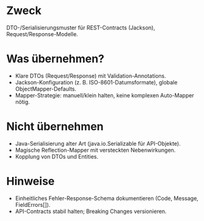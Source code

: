 # Zweck
DTO-/Serialisierungsmuster für REST-Contracts (Jackson), Request/Response-Modelle.

# Was übernehmen?
- Klare DTOs (Request/Response) mit Validation-Annotations.
- Jackson-Konfiguration (z. B. ISO-8601-Datumsformate), globale ObjectMapper-Defaults.
- Mapper-Strategie: manuell/klein halten, keine komplexen Auto-Mapper nötig.

# Nicht übernehmen
- Java-Serialisierung alter Art (java.io.Serializable für API-Objekte).
- Magische Reflection-Mapper mit versteckten Nebenwirkungen.
- Kopplung von DTOs und Entities.

# Hinweise
- Einheitliches Fehler-Response-Schema dokumentieren (Code, Message, FieldErrors[]).
- API-Contracts stabil halten; Breaking Changes versionieren.
